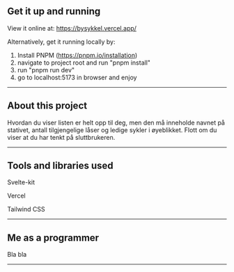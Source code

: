 ## Get it up and running

View it online at: https://bysykkel.vercel.app/


Alternatively, get it running locally by: 

1. Install PNPM (https://pnpm.io/installation)
2. navigate to project root and run "pnpm install"
3. run "pnpm run dev"
4. go to localhost:5173 in browser and enjoy

----------

## About this project
Hvordan du viser listen er helt opp til deg, men den må inneholde navnet på stativet, antall tilgjengelige låser og ledige sykler i øyeblikket. Flott om du viser at du har tenkt på sluttbrukeren. 

---

## Tools and libraries used
Svelte-kit

Vercel

Tailwind CSS


---

## Me as a programmer
Bla bla

---